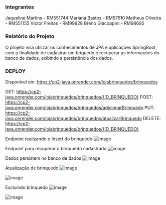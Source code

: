 ### Integrantes
Jaqueline Martins - RM551744 
Mariana Bastos - RM97510 
Matheus Oliveira - RM551155
Victor Freitas - RM99928 
Breno Giacoppini - RM98695

### Relatório do Projeto
O projeto visa utilizar os conhecimentos de JPA e aplicações SpringBoot, com a finalidade de cadastrar um briquedo e recuperar as informações do banco de dados, exibindo a persistência dos dados.

### DEPLOY
Disponível em: https://cp2-java.onrender.com/lojabrinquedos/brinquedos

GET: https://cp2-java.onrender.com/lojabrinquedos/brinquedos/{ID_BRINQUEDO}
POST: https://cp2-java.onrender.com/lojabrinquedos/brinquedos/adicionarBrinquedo
PUT:  https://cp2-java.onrender.com/lojabrinquedos/brinquedos/atualizarBrinquedo
DELETE: https://cp2-java.onrender.com/lojabrinquedos/brinquedos/{ID_BRINQUEDO}

Endpoint realizando o Insert do brinquedo
![image](https://github.com/user-attachments/assets/8652fc1f-fa12-4070-8eaa-a4d1235fefd2)

Endpoint para recuperar o brinquedo cadastrado
![image](https://github.com/user-attachments/assets/fc6016be-e53b-411c-b088-979857c8ba21)


Dados persistem no banco de dados
![image](https://github.com/user-attachments/assets/5b5c7fc7-205a-4bcd-b71a-7ebb991117b1)

Atualização de brinquedo
![image](https://github.com/user-attachments/assets/2b8a41cd-8659-4727-a8f2-c7f05370e713)

![image](https://github.com/user-attachments/assets/6f15aa47-4194-42b2-a1a0-8e5230760b53)

Excluindo brinquedo
![image](https://github.com/user-attachments/assets/fb4f95e7-d6d5-4310-82e0-c0c7406bf1a2)

![image](https://github.com/user-attachments/assets/f1911e47-d5c4-41a6-937c-daee65625b4a)



